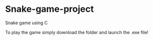 # Snake-game-project
Snake game using C 

To play the game simply download the folder and launch the .exe file!
